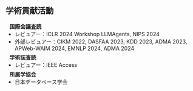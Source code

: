 ## 学術貢献活動

<h4 style="margin:0 10px 0;">国際会議査読</h4>

<ul style="margin:0 0 5px;">
<!--   <li><a href="http://cvpr2023.thecvf.com/"><autocolor>IEEE/CVF Conference on Computer Vision and Pattern Recognition (CVPR) 2021-2023</autocolor></a></li>
  <li><a href="http://iccv2021.thecvf.com/"><autocolor>IEEE/CVF International Conference on Computer Vision (ICCV) 2021</autocolor></a></li>
  <li><a href="https://eccv2022.ecva.net/"><autocolor>European Conference on Computer Vision (ECCV) 2022</autocolor></a></li> -->
  <li>レビュアー：ICLR 2024 Workshop LLMAgents, NIPS 2024</li>
  <li>外部レビュアー：CIKM 2022, DASFAA 2023, KDD 2023, ADMA 2023, APWeb-WAIM 2024, EMNLP 2024, ADMA 2024</li>
</ul>

<h4 style="margin:0 10px 0;">学術誌査読</h4>

<ul style="margin:0 0 5px;">
<!--   <li><a href="https://www.computer.org/csdl/journal/tp"><autocolor>IEEE Transactions on Pattern Analysis and Machine Intelligence (TPAMI)</autocolor></a></li>
  <li><a href="https://www.springer.com/journal/11263"><autocolor>International Journal of Computer Vision (IJCV)</autocolor></a></li> -->
  <li>レビュアー：IEEE Access</li>
</ul>

<h4 style="margin:0 10px 0;">所属学協会</h4>

<ul style="margin:0 0 5px;">
  <li>日本データベース学会 </li>
</ul>
